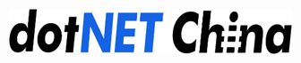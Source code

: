 <p></p>
<p></p>
<p></p>

<p align="center">
<img src="./images/logo.png" height="80" style="margin-top:20px" />
</p>
